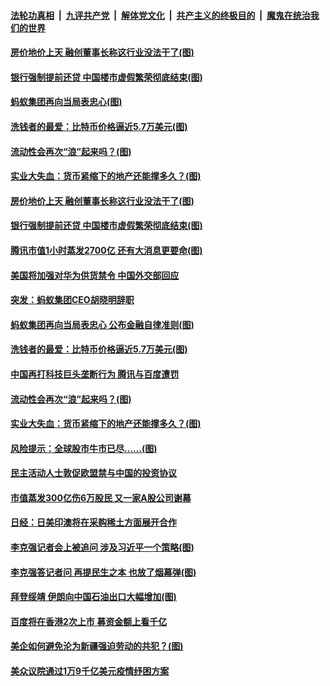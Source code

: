 

####  [法轮功真相](../../../../basic/blob/master/README.md?t=03132101) &nbsp;|&nbsp; [九评共产党](../../../../9ping.md/blob/master/README.md?t=03132101) &nbsp;|&nbsp; [解体党文化](../../../../jtdwh.md/blob/master/README.md?t=03132101)  &nbsp;|&nbsp; [共产主义的终极目的](../../../../gczydzjmd.md/blob/master/README.md?t=03132101) &nbsp;|&nbsp; [魔鬼在统治我们的世界](../../../../mgztzwmdsj.md/blob/master/README.md?t=03132101) 

#### [房价地价上天 融创董事长称这行业没法干了(图)](../pages/p5/965422.md?t=03132101) 

#### [银行强制提前还贷 中国楼市虚假繁荣彻底结束(图)](../pages/p5/965402.md?t=03132101) 

#### [蚂蚁集团再向当局表忠心(图)](../pages/p5/965352.md?t=03132101) 

#### [洗钱者的最爱：比特币价格逼近5.7万美元(图)](../pages/p5/965309.md?t=03132101) 

#### [流动性会再次“浪”起来吗？(图)](../pages/p5/965301.md?t=03132101) 

#### [实业大失血：货币紧缩下的地产还能撑多久？(图)](../pages/p5/965306.md?t=03132101) 

#### [房价地价上天 融创董事长称这行业没法干了(图)](../pages/p5/965422.md?t=03132101) 

#### [银行强制提前还贷 中国楼市虚假繁荣彻底结束(图)](../pages/p5/965402.md?t=03132101) 

#### [腾讯市值1小时蒸发2700亿 还有大消息更要命(图)](../pages/p5/965363.md?t=03132101) 

#### [美国将加强对华为供货禁令 中国外交部回应](../pages/p5/965357.md?t=03132101) 

#### [突发：蚂蚁集团CEO胡晓明辞职](../pages/p5/965356.md?t=03132101) 

#### [蚂蚁集团再向当局表忠心 公布金融自律准则(图)](../pages/p5/965352.md?t=03132101) 

#### [洗钱者的最爱：比特币价格逼近5.7万美元(图)](../pages/p5/965309.md?t=03132101) 

#### [中国再打科技巨头垄断行为 腾讯与百度遭罚](../pages/p5/965347.md?t=03132101) 

#### [流动性会再次“浪”起来吗？(图)](../pages/p5/965301.md?t=03132101) 

#### [实业大失血：货币紧缩下的地产还能撑多久？(图)](../pages/p5/965306.md?t=03132101) 

#### [风险提示：全球股市牛市已尽……(图)](../pages/p5/965294.md?t=03132101) 

#### [民主活动人士敦促欧盟禁与中国的投资协议](../pages/p5/965270.md?t=03132101) 

#### [市值蒸发300亿伤6万股民 又一家A股公司谢幕](../pages/p5/965257.md?t=03132101) 

#### [日经：日美印澳将在采购稀土方面展开合作](../pages/p5/965255.md?t=03132101) 

#### [李克强记者会上被追问 涉及习近平一个策略(图)](../pages/p5/965253.md?t=03132101) 

#### [李克强答记者问 再提民生之本 也放了烟幕弹(图)](../pages/p5/965239.md?t=03132101) 

#### [拜登绥靖 伊朗向中国石油出口大幅增加(图)](../pages/p5/965164.md?t=03132101) 

#### [百度将在香港2次上市 募资金额上看千亿](../pages/p5/965233.md?t=03132101) 

#### [美企如何避免沦为新疆强迫劳动的共犯？(图)](../pages/p5/965174.md?t=03132101) 

#### [美众议院通过1万9千亿美元疫情纾困方案](../pages/p5/965172.md?t=03132101) 

